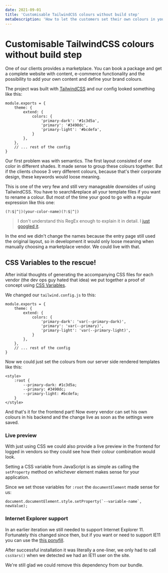 ```yaml
---
date: 2021-09-01
title: 'Customisable TailwindCSS colours without build step'
metaDescription: 'How to let the customers set their own colours in your product / application.'
---
```


# Customisable TailwindCSS colours without build step

One of our clients provides a marketplace. You can book a package and get a complete website with content, e-commerce functionality and the possibility to add your own content and define your brand colours.

The project was built with [TailwindCSS](https://tailwindcss.com) and our config looked something like this:

```
module.exports = {
    theme: {
        extend: {
            colors: {
                'primary-dark': '#1c3d5a',
                'primary': '#3490dc',
                'primary-light': '#bcdefa',
            }
        },
    },
    // ... rest of the config
}
```

Our first problem was with semantics. The first layout consisted of one color in different shades. It made sense to group these colours together. But if the clients choose 3 very different colours, because that's their corporate design, these keywords would loose meaning.

This is one of the very few and still very manageable downsides of using TailwindCSS. You have to search&replace all your template files if you want to rename a colour. But most of the time your good to go with a regular expression like this one:

```regex
(?:$|^|)(your-color-name)(?:$|^|)
```

> I don't understand this RegEx enough to explain it in detail. I [just googled it](https://regex101.com/library/1COSOf).

In the end we didn't change the names because the entry page still used the original layout, so in development it would only loose meaning when manually choosing a marketplace vendor. We could live with that.

## CSS Variables to the rescue!

After initial thoughts of generating the accompanying CSS files for each vendor (the dev ops guy hated that idea) we put together a proof of concept using [CSS Variables](https://developer.mozilla.org/en-US/docs/Web/CSS/Using_CSS_custom_properties).

We changed our `tailwind.config.js` to this:

```
module.exports = {
    theme: {
        extend: {
            colors: {
                'primary-dark': 'var(--primary-dark)',
                'primary': 'var(--primary)',
                'primary-light': 'var(--primary-light)',
            }
        },
    },
    // ... rest of the config
}
```

Now we could just set the colours from our server side rendered templates like this:

```
<style>
    :root {
        --primary-dark: #1c3d5a;
        --primary: #3490dc;
        --primary-light: #bcdefa;
    }
</style>

```

And that's it for the frontend part! Now every vendor can set his own colours in his backend and the change live as soon as the settings were saved.

### Live preview

With just using CSS we could also provide a live preview in the frontend for logged in vendors so they could see how their colour combination would look.

Setting a CSS variable from JavaScript is as simple as calling the `setProperty` method on whichever element makes sense for your application.

Since we set those variables for `:root` the `documentElement` made sense for us:

```
document.documentElement.style.setProperty(`--variable-name`, newValue);
```

### Internet Explorer support

In an earlier iteration we still needed to support Internet Explorer 11. Fortunately this changed since then, but if you want or need to support IE11 you can use the [this ponyfill](https://github.com/jhildenbiddle/css-vars-ponyfill).

After successful installation it was literally a one-liner, we only had to call `cssVars()` when we detected we had an IE11 user on the site.

We're still glad we could remove this dependency from our bundle.